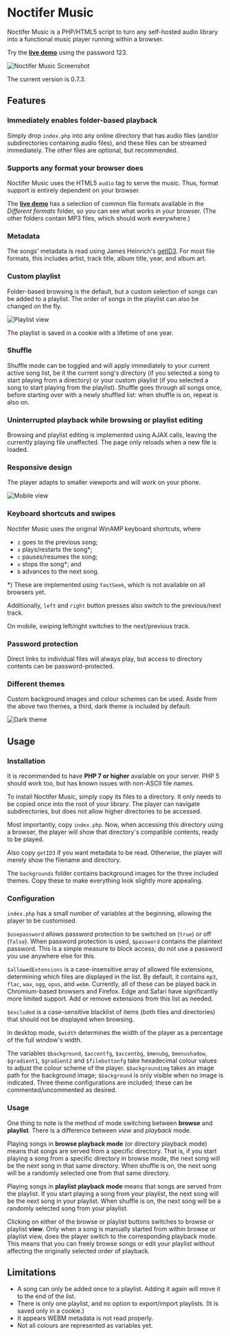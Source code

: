 # Noctifer Music

Noctifer Music is a PHP/HTML5 script to turn any self-hosted audio library into a functional music player running within a browser. 

Try the [**live demo**](https://music.lrk.tools/demo) using the password 123.

![Noctifer Music Screenshot](./default.jpg)

The current version is 0.7.3. 


## Features

### Immediately enables folder-based playback

Simply drop `index.php` into any online directory that has audio files (and/or subdirectories containing audio files), and these files can be streamed immediately. The other files are optional, but recommended.

### Supports any format your browser does

Noctifer Music uses the HTML5 `audio` tag to serve the music. Thus, format support is entirely dependent on your browser. 

The [**live demo**](https://music.lrk.tools/demo) has a selection of common file formats available in the *Different formats* folder, so you can see what works in your browser. (The other folders contain MP3 files, which should work everywhere.)

### Metadata

The songs' metadata is read using James Heinrich's [getID3](https://github.com/JamesHeinrich/getID3). For most file formats, this includes artist, track title, album title, year, and album art.

### Custom playlist

Folder-based browsing is the default, but a custom selection of songs can be added to a playlist. The order of songs in the playlist can also be changed on the fly.

![Playlist view](./playlist.jpg)

The playlist is saved in a cookie with a lifetime of one year.

### Shuffle

Shuffle mode can be toggled and will apply immediately to your current active song list, be it the current song's directory (if you selected a song to start playing from a directory) or your custom playlist (if you selected a song to start playing from the playlist). Shuffle goes through all songs once, before starting over with a newly shuffled list: when shuffle is on, repeat is also on.

### Uninterrupted playback while browsing or playlist editing

Browsing and playlist editing is implemented using AJAX calls, leaving the currently playing file unaffected. The page only reloads when a new file is loaded.

### Responsive design

The player adapts to smaller viewports and will work on your phone.

![Mobile view](./mobile.jpg)

### Keyboard shortcuts and swipes

Noctifer Music uses the original WinAMP keyboard shortcuts, where

* `z` goes to the previous song;
* `x` plays/restarts the song*;
* `c` pauses/resumes the song;
* `v` stops the song*; and
* `b` advances to the next song.

*) These are implemented using `fastSeek`, which is not available on all browsers yet.

Additionally, `left` and `right` button presses also switch to the previous/next track.

On mobile, swiping left/right switches to the next/previous track.

### Password protection

Direct links to individual files will always play, but access to directory contents can be password-protected. 

### Different themes

Custom background images and colour schemes can be used. Aside from the above two themes, a third, dark theme is included by default.

![Dark theme](./dark.jpg)


## Usage

### Installation

It is recommended to have **PHP 7 or higher** available on your server. PHP 5 should work too, but has known issues with non-ASCII file names.

To install Noctifer Music, simply copy its files to a directory. It only needs to be copied once into the root of your library. The player can navigate subdirectories, but does not allow higher directories to be accessed.

Most importantly, copy `index.php`. Now, when accessing this directory using a browser, the player will show that directory's compatible contents, ready to be played.

Also copy `getID3` if you want metadata to be read. Otherwise, the player will merely show the filename and directory.

The `backgrounds` folder contains background images for the three included themes. Copy these to make everything look slightly more appealing.

### Configuration

`index.php` has a small number of variables at the beginning, allowing the player to be customised.


`$usepassword` allows password protection to be switched on (`true`) or off (`false`). When password protection is used, `$password` contains the plaintext password. This is a simple measure to block access; do not use a password you use anywhere else for this. 

`$allowedExtensions` is a case-insensitive array of allowed file extensions, determining which files are displayed in the list. By default, it contains `mp3`, `flac`, `wav`, `ogg`, `opus`, and `webm`. Currently, all of these can be played back in Chromium-based browsers and Firefox. Edge and Safari have significantly more limited support. Add or remove extensions from this list as needed.

`$excluded` is a case-sensitive blacklist of items (both files and directories) that should not be displayed when browsing.

In desktop mode, `$width` determines the width of the player as a percentage of the full window's width.

The variables `$background`, `$accentfg`, `$accentbg`, `$menubg`, `$menushadow`, `$gradient1`, `$gradient2` and `$filebuttonfg` take hexadecimal colour values to adjust the colour scheme of the player. `$backgroundimg` takes an image path for the background image; `$background` is only visible when no image is indicated. Three theme configurations are included; these can be commented/uncommented as desired. 

### Usage

One thing to note is the method of mode switching between **browse** and **playlist**. There is a difference between *view* and *playback* mode.

Playing songs in **browse playback mode** (or directory playback mode) means that songs are served from a specific directory. That is, if you start playing a song from a specific directory in browse mode, the next song will be the next song in that same directory. When shuffle is on, the next song will be a randomly selected one from that same directory.

Playing songs in **playlist playback mode** means that songs are served from the playlist. If you start playing a song from your playlist, the next song will be the next song in your playlist. When shuffle is on, the next song will be a randomly selected song from your playlist.

Clicking on either of the browse or playlist buttons switches to browse or playlist **view**. Only when a song is manually started from within browse or playlist view, does the player switch to the corresponding playback mode. This means that you can freely browse songs or edit your playlist without affecting the originally selected order of playback.


## Limitations

* A song can only be added once to a playlist. Adding it again will move it to the end of the list.
* There is only one playlist, and no option to export/import playlists. (It is saved only in a cookie.)
* It appears WEBM metadata is not read properly.
* Not all colours are represented as variables yet.
